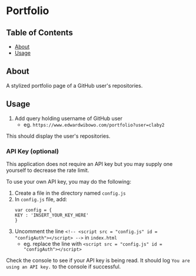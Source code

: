 # Portfolio

## Table of Contents
+ [About](#about)
+ [Usage](#usage)

## About <a name = "about"></a>
A stylized portfolio page of a GitHub user's repositories.

## Usage <a name = "usage"></a>

1. Add query holding username of GitHub user
    - eg. `https://www.edwardwibowo.com/portfolio?user=claby2`

This should display the user's repositories.

### API Key (optional)

This application does not require an API key but you may supply one yourself to decrease the rate limit.

To use your own API key, you may do the following:
1. Create a file in the directory named `config.js`
2. In `config.js` file, add:
    ```
    var config = {
    KEY : 'INSERT_YOUR_KEY_HERE'
    }
    ```
3. Uncomment the line `<!-- <script src = "config.js" id = "configAuth"></script> -->` in `index.html`
    - eg. replace the line with `<script src = "config.js" id = "configAuth"></script>`

Check the console to see if your API key is being read. It should log `You are using an API key.` to the console if successful.